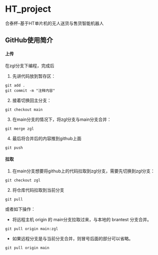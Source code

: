 



# HT_project

合泰杯-基于HT单片机的无人送货与售货智能机器人



## GitHub使用简介

#### 上传

在zgl分支下编程，完成后

1. 先讲代码放到暂存区：

```
git add .
git commit -m "注释内容"
```

2. 接着切换回主分支：

```
git checkout main
```

3. 在main分支的情况下，将zgl分支与main分支合并：

```
git merge zgl
```

4. 最后将合并后的内容推到github上面

```
git push
```



#### 拉取

1. 在main分支想要将github上的代码拉取到zgl分支，需要先切换到zgl分支：

```
git checkout zgl
```

2. 将仓库代码拉取到当前分支

```
git pull
```



或者如下操作：

- 将远程主机 origin 的 main分支拉取过来，与本地的 brantest 分支合并。

```git
git pull origin main:zgl
```

- 如果远程分支是与当前分支合并，则冒号后面的部分可以省略。

```
git pull origin main
```
